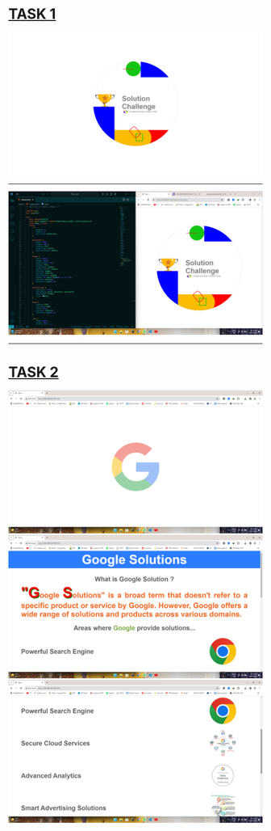 
# [TASK 1](https://keshavabhishek.github.io/GDSC_CSS/)
![Alt text](<./task1/Screenshot (211).png>)
***
![Alt text](<./task1/Screenshot (212).png>)
***
# [TASK 2](https://keshavabhishek.github.io/GDSC_CSS/task2/index.html)
![Image SS 1](<./task2/Screenshot (213).png>)
![Image SS 2](<./task2/Screenshot (214).png>)
![Image SS 3](<./task2/Screenshot (215).png>)